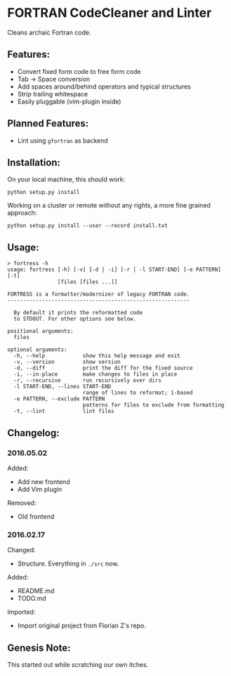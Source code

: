 # FORTRAN CodeCleaner and Linter

Cleans archaic Fortran code.


## Features:

* Convert fixed form code to free form code
* Tab -> Space conversion
* Add spaces around/behind operators and typical structures
* Strip trailing whitespace
* Easily pluggable (vim-plugin inside)


## Planned Features:

* Lint using `gfortran` as backend


## Installation:

On your local machine, this should work:

```
python setup.py install
```

Working on a cluster or remote without any rights, a more fine grained approach:

```
python setup.py install --user --record install.txt
```


## Usage:

```
> fortress -h
usage: fortress [-h] [-v] [-d | -i] [-r | -l START-END] [-e PATTERN] [-t]
                [files [files ...]]

FORTRESS is a formatter/modernizer of legacy FORTRAN code.
----------------------------------------------------------

  By default it prints the reformatted code
  to STDOUT. For other options see below.

positional arguments:
  files

optional arguments:
  -h, --help            show this help message and exit
  -v, --version         show version
  -d, --diff            print the diff for the fixed source
  -i, --in-place        make changes to files in place
  -r, --recursive       run recursively over dirs
  -l START-END, --lines START-END
                        range of lines to reformat; 1-based
  -e PATTERN, --exclude PATTERN
                        patterns for files to exclude from formatting
  -t, --lint            lint files
```


## Changelog:

### 2016.05.02

Added:
- Add new frontend
- Add Vim plugin

Removed:
- Old frontend

### 2016.02.17
Changed:
- Structure. Everything in `./src` now.

Added:
- README.md
- TODO.md

Imported:
- Import original project from Florian Z's repo.


## Genesis Note:

This started out while scratching our own itches.
